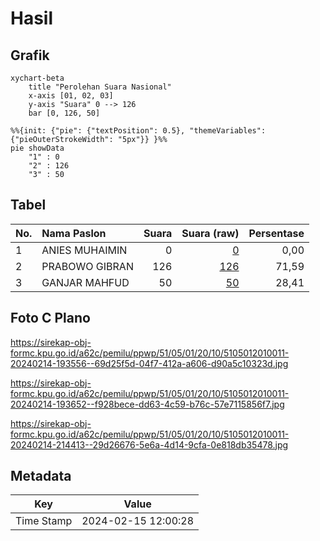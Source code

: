# Hasil

## Grafik

```mermaid
xychart-beta
    title "Perolehan Suara Nasional"
    x-axis [01, 02, 03]
    y-axis "Suara" 0 --> 126
    bar [0, 126, 50]
```

```mermaid
%%{init: {"pie": {"textPosition": 0.5}, "themeVariables": {"pieOuterStrokeWidth": "5px"}} }%%
pie showData
    "1" : 0
    "2" : 126
    "3" : 50
```

## Tabel

| No. | Nama Paslon    | Suara | Suara (raw) | Persentase |
|:--- |:-------------- | -----:| -----------:| ----------:|
| 1   | ANIES MUHAIMIN | 0     | [0][p-1]    | 0,00       |
| 2   | PRABOWO GIBRAN | 126   | [126][p-2]  | 71,59      |
| 3   | GANJAR MAHFUD  | 50    | [50][p-3]   | 28,41      |


[p-1]: https://github.com/gigit-pemilu/pemilu-2024/blob/main/pilpres/hitung-suara/sub/51-bali/sub/05-klungkung/sub/01-nusa-penida/sub/2010-ped/sub/011-tps/sub/paslon-1.txt
[p-2]: https://github.com/gigit-pemilu/pemilu-2024/blob/main/pilpres/hitung-suara/sub/51-bali/sub/05-klungkung/sub/01-nusa-penida/sub/2010-ped/sub/011-tps/sub/paslon-2.txt
[p-3]: https://github.com/gigit-pemilu/pemilu-2024/blob/main/pilpres/hitung-suara/sub/51-bali/sub/05-klungkung/sub/01-nusa-penida/sub/2010-ped/sub/011-tps/sub/paslon-3.txt

## Foto C Plano

https://sirekap-obj-formc.kpu.go.id/a62c/pemilu/ppwp/51/05/01/20/10/5105012010011-20240214-193556--69d25f5d-04f7-412a-a606-d90a5c10323d.jpg

https://sirekap-obj-formc.kpu.go.id/a62c/pemilu/ppwp/51/05/01/20/10/5105012010011-20240214-193652--f928bece-dd63-4c59-b76c-57e7115856f7.jpg

https://sirekap-obj-formc.kpu.go.id/a62c/pemilu/ppwp/51/05/01/20/10/5105012010011-20240214-214413--29d26676-5e6a-4d14-9cfa-0e818db35478.jpg


## Metadata

| Key        | Value               |
| ---------- | ------------------- |
| Time Stamp | 2024-02-15 12:00:28 |



